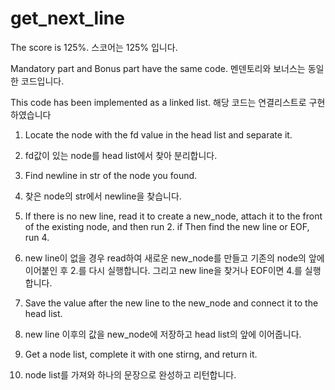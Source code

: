 # get_next_line

The score is 125%.
스코어는 125% 입니다.

Mandatory part and Bonus part have the same code.
  멘덴토리와 보너스는 동일한 코드입니다.

This code has been implemented as a linked list.
  해당 코드는 연결리스트로 구현하였습니다

1. Locate the node with the fd value in the head list and separate it.
  1. fd값이 있는 node를 head list에서 찾아 분리합니다.

2. Find newline in str of the node you found.
  2. 찾은 node의 str에서 newline을 찾습니다.

3. If there is no new line, read it to create a new_node,
   attach it to the front of the existing node, and then run 2.
   if Then find the new line or EOF, run 4.
  3. new line이 없을 경우 read하여 새로운 new_node를 만들고
   기존의 node의 앞에 이어붙인 후 2.를 다시 실행합니다. 그리고 new line을 찾거나 EOF이면 4.를 실행합니다.

4. Save the value after the new line to the new_node and connect it to the head list.
  4. new line 이후의 값을 new_node에 저장하고 head list의 앞에 이어줍니다.

5. Get a node list, complete it with one stirng, and return it.
  5. node list를 가져와 하나의 문장으로 완성하고 리턴합니다.
